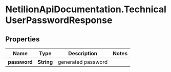 # NetilionApiDocumentation.TechnicalUserPasswordResponse

## Properties
Name | Type | Description | Notes
------------ | ------------- | ------------- | -------------
**password** | **String** | generated password | 

